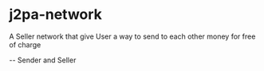 # j2pa-network
A Seller network that give User a way to send to each other money for free of charge

-- Sender and Seller
